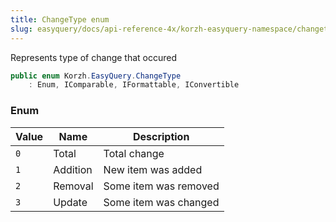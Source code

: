 ```yaml
---
title: ChangeType enum
slug: easyquery/docs/api-reference-4x/korzh-easyquery-namespace/changetype-enum
---
```



Represents type of change that occured
```csharp
public enum Korzh.EasyQuery.ChangeType
    : Enum, IComparable, IFormattable, IConvertible

```

### Enum

| Value | Name | Description | 
| --- | --- | --- | 
| `0` | Total | Total change | 
| `1` | Addition | New item was added | 
| `2` | Removal | Some item was removed | 
| `3` | Update | Some item was changed |
